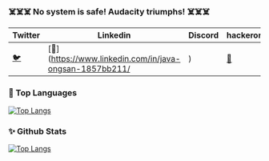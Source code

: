 ### ☠️☠️☠️  No system is safe! Audacity triumphs! ☠️☠️☠️ 

|Twitter|Linkedin|Discord|hackerone|
---|---|---|---|
|[🐦](https://twitter.com/javaongsan)|[🧟](https://www.linkedin.com/in/java-ongsan-1857bb211/|)|[💬](https://discord.gg/9m2GbnBTqe)|[🐛](https://hackerone.com/j4v40n654n?type=user)

<!-- 
- 🔭 I’m currently working on ...
- 🌱 I’m currently learning ...
- 👯 I’m looking to collaborate on ...
- 🤔 I’m looking for help with ...
- 💬 Ask me about ...
- 📫 How to reach me: ...
- 😄 Pronouns: ...
- ⚡ Fun fact: ... 
-->

### 🔱 Top Languages

[![Top Langs](https://github-readme-stats.vercel.app/api/top-langs/?username=javaongsan&hide=css,html&layout=compact)](https://github-readme-stats.vercel.app/api/top-langs/?username=javaongsan&hide=css,html&layout=compact)

### ✨ Github Stats

[![Top Langs](https://github-readme-stats.vercel.app/api?username=javaongsan&show_icons=true)](https://github-readme-stats.vercel.app/api?username=javaongsan&show_icons=true)
